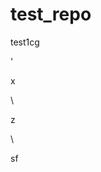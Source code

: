# test_repo
test1cg


















'



































x












\




z





\
































sf




















































































